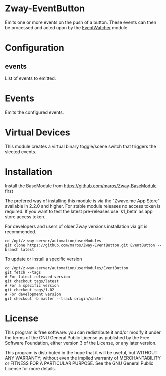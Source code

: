# Zway-EventButton

Emits one or more events on the push of a button. These events can then be processed
and acted upon by the [EventWatcher](https://github.com/maros/Zway-EventWatcher)
module.

# Configuration

## events

List of events to emitted.

# Events

Emits the configured events.

# Virtual Devices

This module creates a virtual binary toggle/scene switch that triggers the slected events.

# Installation

Install the BaseModule from https://github.com/maros/Zway-BaseModule first

The prefered way of installing this module is via the "Zwave.me App Store"
available in 2.2.0 and higher. For stable module releases no access token is
required. If you want to test the latest pre-releases use 'k1_beta' as
app store access token.

For developers and users of older Zway versions installation via git is
recommended.

```shell
cd /opt/z-way-server/automation/userModules
git clone https://github.com/maros/Zway-EventButton.git EventButton --branch latest
```

To update or install a specific version
```shell
cd /opt/z-way-server/automation/userModules/EventButton
git fetch --tags
# For latest released version
git checkout tags/latest
# For a specific version
git checkout tags/1.02
# For development version
git checkout -b master --track origin/master
```

# License

This program is free software: you can redistribute it and/or modify
it under the terms of the GNU General Public License as published by
the Free Software Foundation, either version 3 of the License, or any
later version.

This program is distributed in the hope that it will be useful,
but WITHOUT ANY WARRANTY; without even the implied warranty of
MERCHANTABILITY or FITNESS FOR A PARTICULAR PURPOSE. See the
GNU General Public License for more details.

